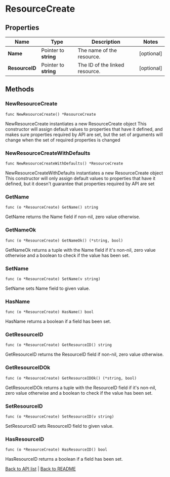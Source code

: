 # ResourceCreate

## Properties

Name | Type | Description | Notes
------------ | ------------- | ------------- | -------------
**Name** | Pointer to **string** | The name of the resource. | [optional] 
**ResourceID** | Pointer to **string** | The ID of the linked resource. | [optional] 

## Methods

### NewResourceCreate

`func NewResourceCreate() *ResourceCreate`

NewResourceCreate instantiates a new ResourceCreate object
This constructor will assign default values to properties that have it defined,
and makes sure properties required by API are set, but the set of arguments
will change when the set of required properties is changed

### NewResourceCreateWithDefaults

`func NewResourceCreateWithDefaults() *ResourceCreate`

NewResourceCreateWithDefaults instantiates a new ResourceCreate object
This constructor will only assign default values to properties that have it defined,
but it doesn't guarantee that properties required by API are set

### GetName

`func (o *ResourceCreate) GetName() string`

GetName returns the Name field if non-nil, zero value otherwise.

### GetNameOk

`func (o *ResourceCreate) GetNameOk() (*string, bool)`

GetNameOk returns a tuple with the Name field if it's non-nil, zero value otherwise
and a boolean to check if the value has been set.

### SetName

`func (o *ResourceCreate) SetName(v string)`

SetName sets Name field to given value.

### HasName

`func (o *ResourceCreate) HasName() bool`

HasName returns a boolean if a field has been set.

### GetResourceID

`func (o *ResourceCreate) GetResourceID() string`

GetResourceID returns the ResourceID field if non-nil, zero value otherwise.

### GetResourceIDOk

`func (o *ResourceCreate) GetResourceIDOk() (*string, bool)`

GetResourceIDOk returns a tuple with the ResourceID field if it's non-nil, zero value otherwise
and a boolean to check if the value has been set.

### SetResourceID

`func (o *ResourceCreate) SetResourceID(v string)`

SetResourceID sets ResourceID field to given value.

### HasResourceID

`func (o *ResourceCreate) HasResourceID() bool`

HasResourceID returns a boolean if a field has been set.


[Back to API list](../README.md#documentation-for-api-endpoints) | [Back to README](../README.md)
